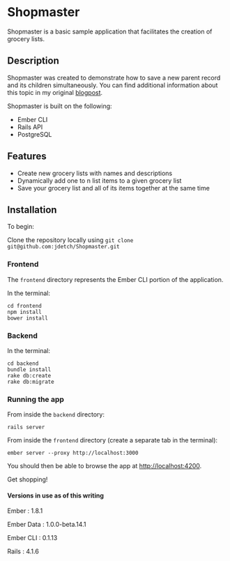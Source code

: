 # Shopmaster

Shopmaster is a basic sample application that facilitates the creation of grocery lists. 
 
## Description

Shopmaster was created to demonstrate how to save a new parent record and its children simultaneously. You can  find additional information about this topic in my original [blogpost](PLACEHOLDER).

Shopmaster is built on the following:

* Ember CLI
* Rails API
* PostgreSQL

## Features
 
* Create new grocery lists with names and descriptions
* Dynamically add one to n list items to a given grocery list
* Save your grocery list and all of its items together at the same time

## Installation

To begin:

Clone the repository locally using `git clone git@github.com:jdetch/Shopmaster.git`

### Frontend

The `frontend` directory represents the Ember CLI portion of the application.

In the terminal:

    cd frontend
    npm install
    bower install 

### Backend

In the terminal:

    cd backend
    bundle install
    rake db:create
    rake db:migrate

### Running the app

From inside the `backend` directory:

    rails server

From inside the `frontend` directory (create a separate tab in the terminal):

    ember server --proxy http://localhost:3000 

You should then be able to browse the app at [http://localhost:4200](http://localhost:4200/).

Get shopping!

#### Versions in use as of this writing

 
Ember      : 1.8.1

Ember Data : 1.0.0-beta.14.1  

Ember CLI  : 0.1.13

Rails      : 4.1.6
